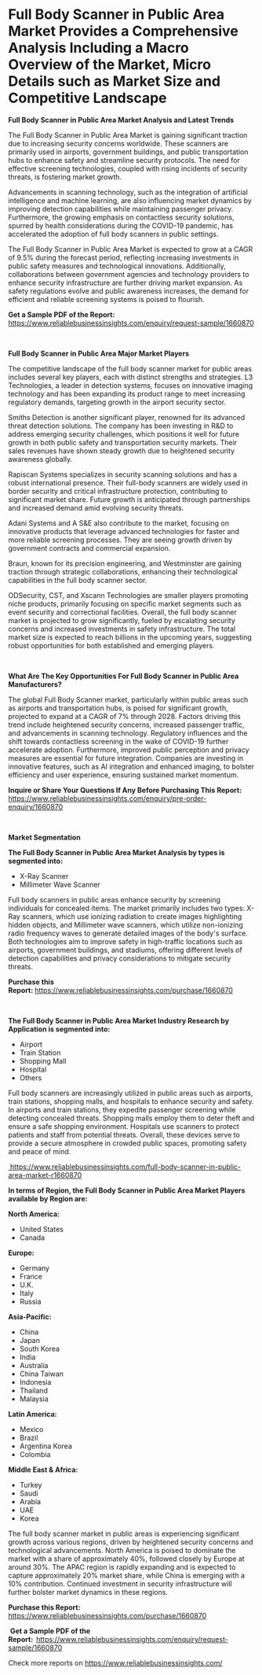 <p><h1>Full Body Scanner in Public Area Market Provides a Comprehensive Analysis Including a Macro Overview of the Market, Micro Details such as Market Size and Competitive Landscape</h1></p><p><strong>Full Body Scanner in Public Area Market Analysis and Latest Trends</strong></p>
<p><p>The Full Body Scanner in Public Area Market is gaining significant traction due to increasing security concerns worldwide. These scanners are primarily used in airports, government buildings, and public transportation hubs to enhance safety and streamline security protocols. The need for effective screening technologies, coupled with rising incidents of security threats, is fostering market growth.</p><p>Advancements in scanning technology, such as the integration of artificial intelligence and machine learning, are also influencing market dynamics by improving detection capabilities while maintaining passenger privacy. Furthermore, the growing emphasis on contactless security solutions, spurred by health considerations during the COVID-19 pandemic, has accelerated the adoption of full body scanners in public settings.</p><p>The Full Body Scanner in Public Area Market is expected to grow at a CAGR of 9.5% during the forecast period, reflecting increasing investments in public safety measures and technological innovations. Additionally, collaborations between government agencies and technology providers to enhance security infrastructure are further driving market expansion. As safety regulations evolve and public awareness increases, the demand for efficient and reliable screening systems is poised to flourish.</p></p>
<p><strong>Get a Sample PDF of the Report:&nbsp;</strong> <a href="https://www.reliablebusinessinsights.com/enquiry/request-sample/1660870?utm_campaign=2655&utm_medium=2&utm_source=Github&utm_content=ia&utm_term=29032025&utm_id=full-body-scanner-in-public-area">https://www.reliablebusinessinsights.com/enquiry/request-sample/1660870</a></p>
<p>&nbsp;</p>
<p><strong>Full Body Scanner in Public Area Major Market Players</strong></p>
<p><p>The competitive landscape of the full body scanner market for public areas includes several key players, each with distinct strengths and strategies. L3 Technologies, a leader in detection systems, focuses on innovative imaging technology and has been expanding its product range to meet increasing regulatory demands, targeting growth in the airport security sector.</p><p>Smiths Detection is another significant player, renowned for its advanced threat detection solutions. The company has been investing in R&D to address emerging security challenges, which positions it well for future growth in both public safety and transportation security markets. Their sales revenues have shown steady growth due to heightened security awareness globally.</p><p>Rapiscan Systems specializes in security scanning solutions and has a robust international presence. Their full-body scanners are widely used in border security and critical infrastructure protection, contributing to significant market share. Future growth is anticipated through partnerships and increased demand amid evolving security threats.</p><p>Adani Systems and A S&E also contribute to the market, focusing on innovative products that leverage advanced technologies for faster and more reliable screening processes. They are seeing growth driven by government contracts and commercial expansion.</p><p>Braun, known for its precision engineering, and Westminster are gaining traction through strategic collaborations, enhancing their technological capabilities in the full body scanner sector.</p><p>ODSecurity, CST, and Xscann Technologies are smaller players promoting niche products, primarily focusing on specific market segments such as event security and correctional facilities. Overall, the full body scanner market is projected to grow significantly, fueled by escalating security concerns and increased investments in safety infrastructure. The total market size is expected to reach billions in the upcoming years, suggesting robust opportunities for both established and emerging players.</p></p>
<p>&nbsp;</p>
<p><strong>What Are The Key Opportunities For Full Body Scanner in Public Area Manufacturers?</strong></p>
<p><p>The global Full Body Scanner market, particularly within public areas such as airports and transportation hubs, is poised for significant growth, projected to expand at a CAGR of 7% through 2028. Factors driving this trend include heightened security concerns, increased passenger traffic, and advancements in scanning technology. Regulatory influences and the shift towards contactless screening in the wake of COVID-19 further accelerate adoption. Furthermore, improved public perception and privacy measures are essential for future integration. Companies are investing in innovative features, such as AI integration and enhanced imaging, to bolster efficiency and user experience, ensuring sustained market momentum.</p></p>
<p><strong>Inquire or Share Your Questions If Any Before Purchasing This Report:</strong> <a href="https://www.reliablebusinessinsights.com/enquiry/pre-order-enquiry/1660870?utm_campaign=2655&utm_medium=2&utm_source=Github&utm_content=ia&utm_term=29032025&utm_id=full-body-scanner-in-public-area">https://www.reliablebusinessinsights.com/enquiry/pre-order-enquiry/1660870</a></p>
<p>&nbsp;</p>
<p><strong>Market Segmentation</strong></p>
<p><strong>The Full Body Scanner in Public Area Market Analysis by types is segmented into:</strong></p>
<p><ul><li>X-Ray Scanner</li><li>Millimeter Wave Scanner</li></ul></p>
<p><p>Full body scanners in public areas enhance security by screening individuals for concealed items. The market primarily includes two types: X-Ray scanners, which use ionizing radiation to create images highlighting hidden objects, and Millimeter wave scanners, which utilize non-ionizing radio frequency waves to generate detailed images of the body's surface. Both technologies aim to improve safety in high-traffic locations such as airports, government buildings, and stadiums, offering different levels of detection capabilities and privacy considerations to mitigate security threats.</p></p>
<p><strong>Purchase this Report:&nbsp;</strong><a href="https://www.reliablebusinessinsights.com/purchase/1660870?utm_campaign=2655&utm_medium=2&utm_source=Github&utm_content=ia&utm_term=29032025&utm_id=full-body-scanner-in-public-area">https://www.reliablebusinessinsights.com/purchase/1660870</a></p>
<p>&nbsp;</p>
<p><strong>The Full Body Scanner in Public Area Market Industry Research by Application is segmented into:</strong></p>
<p><ul><li>Airport</li><li>Train Station</li><li>Shopping Mall</li><li>Hospital</li><li>Others</li></ul></p>
<p><p>Full body scanners are increasingly utilized in public areas such as airports, train stations, shopping malls, and hospitals to enhance security and safety. In airports and train stations, they expedite passenger screening while detecting concealed threats. Shopping malls employ them to deter theft and ensure a safe shopping environment. Hospitals use scanners to protect patients and staff from potential threats. Overall, these devices serve to provide a secure atmosphere in crowded public spaces, promoting safety and peace of mind.</p></p>
<p><a href="https://www.reliablebusinessinsights.com/full-body-scanner-in-public-area-market-r1660870?utm_campaign=2655&utm_medium=2&utm_source=Github&utm_content=ia&utm_term=29032025&utm_id=full-body-scanner-in-public-area">&nbsp;https://www.reliablebusinessinsights.com/full-body-scanner-in-public-area-market-r1660870</a></p>
<p><strong>In terms of Region, the Full Body Scanner in Public Area Market Players available by Region are:</strong></p>
<p>
    <p> <strong> North America: </strong>
        <ul>
            <li>United States</li>
            <li>Canada</li>
        </ul>
        </p> 
    <p> <strong> Europe: </strong>
        <ul>
            <li>Germany</li>
            <li>France</li>
            <li>U.K.</li>
            <li>Italy</li>
            <li>Russia</li>
        </ul>
        </p> 
    <p> <strong> Asia-Pacific: </strong>
        <ul>
            <li>China</li>
            <li>Japan</li>
            <li>South Korea</li>
            <li>India</li>
            <li>Australia</li>
            <li>China Taiwan</li>
            <li>Indonesia</li>
            <li>Thailand</li>
            <li>Malaysia</li>
        </ul>
        </p> 
    <p> <strong> Latin America: </strong>
        <ul>
            <li>Mexico</li>
            <li>Brazil</li>
            <li>Argentina Korea</li>
            <li>Colombia</li>
        </ul>
        </p> 
    <p> <strong> Middle East & Africa: </strong>
        <ul>
            <li>Turkey</li>
            <li>Saudi</li>
            <li>Arabia</li>
            <li>UAE</li>
            <li>Korea</li>
        </ul>
    </p>
    </p>
<p><p>The full body scanner market in public areas is experiencing significant growth across various regions, driven by heightened security concerns and technological advancements. North America is poised to dominate the market with a share of approximately 40%, followed closely by Europe at around 30%. The APAC region is rapidly expanding and is expected to capture approximately 20% market share, while China is emerging with a 10% contribution. Continued investment in security infrastructure will further bolster market dynamics in these regions.</p></p>
<p><strong>Purchase this Report: </strong><a href="https://www.reliablebusinessinsights.com/purchase/1660870?utm_campaign=2655&utm_medium=2&utm_source=Github&utm_content=ia&utm_term=29032025&utm_id=full-body-scanner-in-public-area">https://www.reliablebusinessinsights.com/purchase/1660870</a></p>
<p>&nbsp;<strong>Get a Sample PDF of the Report:&nbsp;&nbsp;</strong><a href="https://www.reliablebusinessinsights.com/enquiry/request-sample/1660870?utm_campaign=2655&utm_medium=2&utm_source=Github&utm_content=ia&utm_term=29032025&utm_id=full-body-scanner-in-public-area">https://www.reliablebusinessinsights.com/enquiry/request-sample/1660870</a></p>
<p><strong></strong></p>
<p>Check more reports on <a href="https://www.reliablebusinessinsights.com/?utm_campaign=2655&utm_medium=2&utm_source=Github&utm_content=ia&utm_term=29032025&utm_id=full-body-scanner-in-public-area">https://www.reliablebusinessinsights.com/</a></p>